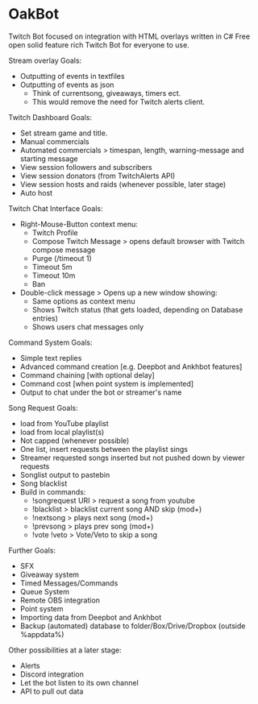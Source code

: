 # OakBot
Twitch Bot focused on integration with HTML overlays written in C#
Free open solid feature rich Twitch Bot for everyone to use.




Stream overlay Goals:
  - Outputting of events in textfiles
  - Outputting of events as json
      - Think of currentsong, giveaways, timers ect.
      - This would remove the need for Twitch alerts client.

Twitch Dashboard Goals:
  - Set stream game and title.
  - Manual commercials
  - Automated commercials > timespan, length, warning-message and starting message
  - View session followers and subscribers
  - View session donators (from TwitchAlerts API)
  - View session hosts and raids (whenever possible, later stage)
  - Auto host

Twitch Chat Interface Goals:
  - Right-Mouse-Button context menu:
      - Twitch Profile
      - Compose Twitch Message > opens default browser with Twitch compose message
      - Purge (/timeout 1)
      - Timeout 5m
      - Timeout 10m
      - Ban
  - Double-click message > Opens up a new window showing:
      - Same options as context menu
      - Shows Twitch status (that gets loaded, depending on Database entries)
      - Shows users chat messages only

Command System Goals:
  - Simple text replies
  - Advanced command creation [e.g. Deepbot and Ankhbot features]
  - Command chaining [with optional delay]
  - Command cost [when point system is implemented]
  - Output to chat under the bot or streamer's name

Song Request Goals:
  - load from YouTube playlist
  - load from local playlist(s)
  - Not capped (whenever possible)
  - One list, insert requests between the playlist sings
  - Streamer requested songs inserted but not pushed down by viewer requests
  - Songlist output to pastebin
  - Song blacklist
  - Build in commands:
      - !songrequest URI > request a song from youtube
      - !blacklist > blacklist current song AND skip (mod+)
      - !nextsong > plays next song (mod+)
      - !prevsong > plays prev song (mod+)
      - !vote !veto > Vote/Veto to skip a song

Further Goals:
  - SFX
  - Giveaway system
  - Timed Messages/Commands
  - Queue System
  - Remote OBS integration
  - Point system
  - Importing data from Deepbot and Ankhbot
  - Backup (automated) database to folder/Box/Drive/Dropbox (outside %appdata%)

Other possibilities at a later stage:
  - Alerts
  - Discord integration
  - Let the bot listen to its own channel
  - API to pull out data
